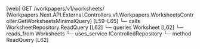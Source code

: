 [web] GET /workpapers/v1/worksheets/  (Workpapers.Next.API.External.Controllers.v1.Workpapers.WorksheetsController.GetWorksheetsMinimalQuery)  [L59–L65]
  └─ calls WorksheetRepository.ReadQuery [L62]
  └─ queries Worksheet [L62]
    └─ reads_from Worksheets
  └─ uses_service IControlledRepository<Worksheet>
    └─ method ReadQuery [L62]

